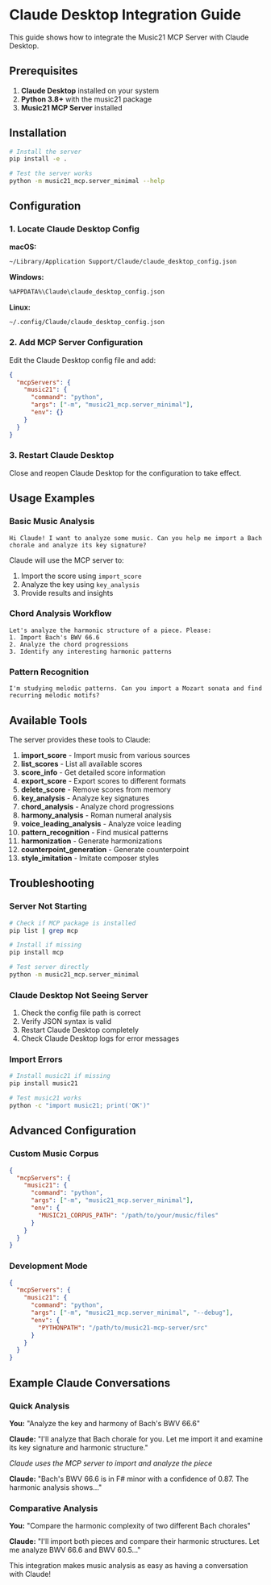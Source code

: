# Claude Desktop Integration Guide

This guide shows how to integrate the Music21 MCP Server with Claude Desktop.

## Prerequisites

1. **Claude Desktop** installed on your system
2. **Python 3.8+** with the music21 package
3. **Music21 MCP Server** installed

## Installation

```bash
# Install the server
pip install -e .

# Test the server works
python -m music21_mcp.server_minimal --help
```

## Configuration

### 1. Locate Claude Desktop Config

**macOS:**
```bash
~/Library/Application Support/Claude/claude_desktop_config.json
```

**Windows:**
```bash
%APPDATA%\Claude\claude_desktop_config.json
```

**Linux:**
```bash
~/.config/Claude/claude_desktop_config.json
```

### 2. Add MCP Server Configuration

Edit the Claude Desktop config file and add:

```json
{
  "mcpServers": {
    "music21": {
      "command": "python",
      "args": ["-m", "music21_mcp.server_minimal"],
      "env": {}
    }
  }
}
```

### 3. Restart Claude Desktop

Close and reopen Claude Desktop for the configuration to take effect.

## Usage Examples

### Basic Music Analysis

```
Hi Claude! I want to analyze some music. Can you help me import a Bach chorale and analyze its key signature?
```

Claude will use the MCP server to:
1. Import the score using `import_score`
2. Analyze the key using `key_analysis`
3. Provide results and insights

### Chord Analysis Workflow

```
Let's analyze the harmonic structure of a piece. Please:
1. Import Bach's BWV 66.6
2. Analyze the chord progressions
3. Identify any interesting harmonic patterns
```

### Pattern Recognition

```
I'm studying melodic patterns. Can you import a Mozart sonata and find recurring melodic motifs?
```

## Available Tools

The server provides these tools to Claude:

1. **import_score** - Import music from various sources
2. **list_scores** - List all available scores
3. **score_info** - Get detailed score information
4. **export_score** - Export scores to different formats
5. **delete_score** - Remove scores from memory
6. **key_analysis** - Analyze key signatures
7. **chord_analysis** - Analyze chord progressions
8. **harmony_analysis** - Roman numeral analysis
9. **voice_leading_analysis** - Analyze voice leading
10. **pattern_recognition** - Find musical patterns
11. **harmonization** - Generate harmonizations
12. **counterpoint_generation** - Generate counterpoint
13. **style_imitation** - Imitate composer styles

## Troubleshooting

### Server Not Starting

```bash
# Check if MCP package is installed
pip list | grep mcp

# Install if missing
pip install mcp

# Test server directly
python -m music21_mcp.server_minimal
```

### Claude Desktop Not Seeing Server

1. Check the config file path is correct
2. Verify JSON syntax is valid
3. Restart Claude Desktop completely
4. Check Claude Desktop logs for error messages

### Import Errors

```bash
# Install music21 if missing
pip install music21

# Test music21 works
python -c "import music21; print('OK')"
```

## Advanced Configuration

### Custom Music Corpus

```json
{
  "mcpServers": {
    "music21": {
      "command": "python",
      "args": ["-m", "music21_mcp.server_minimal"],
      "env": {
        "MUSIC21_CORPUS_PATH": "/path/to/your/music/files"
      }
    }
  }
}
```

### Development Mode

```json
{
  "mcpServers": {
    "music21": {
      "command": "python",
      "args": ["-m", "music21_mcp.server_minimal", "--debug"],
      "env": {
        "PYTHONPATH": "/path/to/music21-mcp-server/src"
      }
    }
  }
}
```

## Example Claude Conversations

### Quick Analysis

**You:** "Analyze the key and harmony of Bach's BWV 66.6"

**Claude:** "I'll analyze that Bach chorale for you. Let me import it and examine its key signature and harmonic structure."

*Claude uses the MCP server to import and analyze the piece*

**Claude:** "Bach's BWV 66.6 is in F# minor with a confidence of 0.87. The harmonic analysis shows..."

### Comparative Analysis

**You:** "Compare the harmonic complexity of two different Bach chorales"

**Claude:** "I'll import both pieces and compare their harmonic structures. Let me analyze BWV 66.6 and BWV 60.5..."

This integration makes music analysis as easy as having a conversation with Claude!
